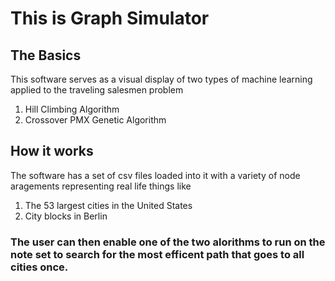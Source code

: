 # This is Graph Simulator
## The Basics
This software serves as a visual display of two types of machine learning applied to the traveling salesmen problem
1. Hill Climbing Algorithm
2. Crossover PMX Genetic Algorithm
## How it works
The software has a set of csv files loaded into it with a variety of node aragements representing real life things like
1. The 53 largest cities in the United States
2. City blocks in Berlin
### The user can then enable one of the two alorithms to run on the note set to search for the most efficent path that goes to all cities once.
